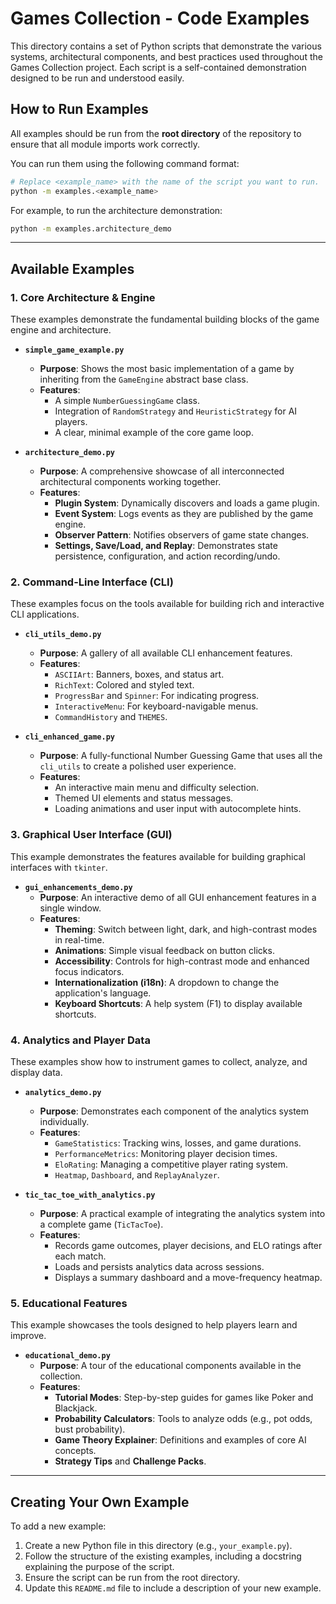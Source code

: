 # Games Collection - Code Examples

This directory contains a set of Python scripts that demonstrate the various systems, architectural components, and best practices used throughout the Games Collection project. Each script is a self-contained demonstration designed to be run and understood easily.

## How to Run Examples

All examples should be run from the **root directory** of the repository to ensure that all module imports work correctly.

You can run them using the following command format:

```bash
# Replace <example_name> with the name of the script you want to run.
python -m examples.<example_name>
```

For example, to run the architecture demonstration:

```bash
python -m examples.architecture_demo
```

---

## Available Examples

### 1. Core Architecture & Engine

These examples demonstrate the fundamental building blocks of the game engine and architecture.

- **`simple_game_example.py`**
  - **Purpose**: Shows the most basic implementation of a game by inheriting from the `GameEngine` abstract base class.
  - **Features**:
    - A simple `NumberGuessingGame` class.
    - Integration of `RandomStrategy` and `HeuristicStrategy` for AI players.
    - A clear, minimal example of the core game loop.

- **`architecture_demo.py`**
  - **Purpose**: A comprehensive showcase of all interconnected architectural components working together.
  - **Features**:
    - **Plugin System**: Dynamically discovers and loads a game plugin.
    - **Event System**: Logs events as they are published by the game engine.
    - **Observer Pattern**: Notifies observers of game state changes.
    - **Settings, Save/Load, and Replay**: Demonstrates state persistence, configuration, and action recording/undo.

### 2. Command-Line Interface (CLI)

These examples focus on the tools available for building rich and interactive CLI applications.

- **`cli_utils_demo.py`**
  - **Purpose**: A gallery of all available CLI enhancement features.
  - **Features**:
    - `ASCIIArt`: Banners, boxes, and status art.
    - `RichText`: Colored and styled text.
    - `ProgressBar` and `Spinner`: For indicating progress.
    - `InteractiveMenu`: For keyboard-navigable menus.
    - `CommandHistory` and `THEMES`.

- **`cli_enhanced_game.py`**
  - **Purpose**: A fully-functional Number Guessing Game that uses all the `cli_utils` to create a polished user experience.
  - **Features**:
    - An interactive main menu and difficulty selection.
    - Themed UI elements and status messages.
    - Loading animations and user input with autocomplete hints.

### 3. Graphical User Interface (GUI)

This example demonstrates the features available for building graphical interfaces with `tkinter`.

- **`gui_enhancements_demo.py`**
  - **Purpose**: An interactive demo of all GUI enhancement features in a single window.
  - **Features**:
    - **Theming**: Switch between light, dark, and high-contrast modes in real-time.
    - **Animations**: Simple visual feedback on button clicks.
    - **Accessibility**: Controls for high-contrast mode and enhanced focus indicators.
    - **Internationalization (i18n)**: A dropdown to change the application's language.
    - **Keyboard Shortcuts**: A help system (F1) to display available shortcuts.

### 4. Analytics and Player Data

These examples show how to instrument games to collect, analyze, and display data.

- **`analytics_demo.py`**
  - **Purpose**: Demonstrates each component of the analytics system individually.
  - **Features**:
    - `GameStatistics`: Tracking wins, losses, and game durations.
    - `PerformanceMetrics`: Monitoring player decision times.
    - `EloRating`: Managing a competitive player rating system.
    - `Heatmap`, `Dashboard`, and `ReplayAnalyzer`.

- **`tic_tac_toe_with_analytics.py`**
  - **Purpose**: A practical example of integrating the analytics system into a complete game (`TicTacToe`).
  - **Features**:
    - Records game outcomes, player decisions, and ELO ratings after each match.
    - Loads and persists analytics data across sessions.
    - Displays a summary dashboard and a move-frequency heatmap.

### 5. Educational Features

This example showcases the tools designed to help players learn and improve.

- **`educational_demo.py`**
  - **Purpose**: A tour of the educational components available in the collection.
  - **Features**:
    - **Tutorial Modes**: Step-by-step guides for games like Poker and Blackjack.
    - **Probability Calculators**: Tools to analyze odds (e.g., pot odds, bust probability).
    - **Game Theory Explainer**: Definitions and examples of core AI concepts.
    - **Strategy Tips** and **Challenge Packs**.

---

## Creating Your Own Example

To add a new example:

1.  Create a new Python file in this directory (e.g., `your_example.py`).
2.  Follow the structure of the existing examples, including a docstring explaining the purpose of the script.
3.  Ensure the script can be run from the root directory.
4.  Update this `README.md` file to include a description of your new example.